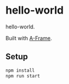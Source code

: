 # hello-world

hello-world.

Built with [A-Frame](https://aframe.io).

## Setup

```sh
npm install
npm run start
```
